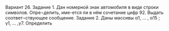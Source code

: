 Вариант 26. Задание 1. Дан номерной знак автомобиля в виде строки символов. Опре¬делить, име-ется ли в нём сочетание цифр 92. Выдать соответ¬ствующее сообщение.
Задание 2. Даны массивы α1, ... , α15 ; γ1, ... ,γ7.
Определить

